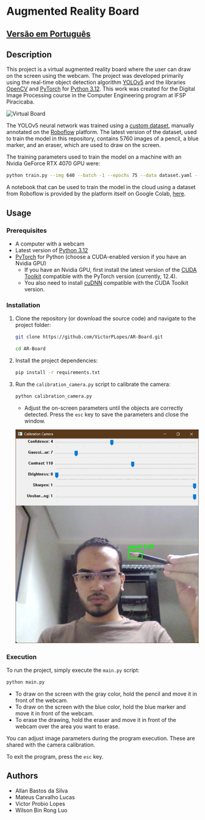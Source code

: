 # Augmented Reality Board

## [Versão em Português](README.md)

## Description

This project is a virtual augmented reality board where the user can draw on the screen using the webcam. The project was developed primarily using the real-time object detection algorithm [YOLOv5](https://github.com/ultralytics/yolov5) and the libraries [OpenCV](https://opencv.org/releases/) and [PyTorch](https://pytorch.org/) for [Python 3.12](https://www.python.org/). This work was created for the Digital Image Processing course in the Computer Engineering program at IFSP Piracicaba.

![Virtual Board](assets/video.gif)

The YOLOv5 neural network was trained using a [custom dataset](https://universe.roboflow.com/victorpl/ar-board), manually annotated on the [Roboflow](https://roboflow.com/) platform. The latest version of the dataset, used to train the model in this repository, contains 5760 images of a pencil, a blue marker, and an eraser, which are used to draw on the screen.

The training parameters used to train the model on a machine with an Nvidia GeForce RTX 4070 GPU were:

```bash
python train.py --img 640 --batch -1 --epochs 75 --data dataset.yaml --weights yolov5m.pt --cache
```

A notebook that can be used to train the model in the cloud using a dataset from Roboflow is provided by the platform itself on Google Colab, [here](https://colab.research.google.com/drive/1gDZ2xcTOgR39tGGs-EZ6i3RTs16wmzZQ).

## Usage

### Prerequisites

- A computer with a webcam
- Latest version of [Python 3.12](https://www.python.org/downloads/)
- [PyTorch](https://pytorch.org/get-started/locally/) for Python (choose a CUDA-enabled version if you have an Nvidia GPU)
  - If you have an Nvidia GPU, first install the latest version of the [CUDA Toolkit](https://developer.nvidia.com/cuda-toolkit-archive) compatible with the PyTorch version (currently, 12.4).
  - You also need to install [cuDNN](https://developer.nvidia.com/cudnn) compatible with the CUDA Toolkit version.

### Installation

1. Clone the repository (or download the source code) and navigate to the project folder:

    ```bash
    git clone https://github.com/VictorPLopes/AR-Board.git
    ```

    ```bash
    cd AR-Board
    ```

2. Install the project dependencies:

    ```bash
    pip install -r requirements.txt
    ```

3. Run the `calibration_camera.py` script to calibrate the camera:

    ```bash
    python calibration_camera.py
    ```

    - Adjust the on-screen parameters until the objects are correctly detected. Press the `esc` key to save the parameters and close the window.

    ![Camera Calibration](assets/calibration.png)

### Execution

To run the project, simply execute the `main.py` script:

```bash
python main.py
```

- To draw on the screen with the gray color, hold the pencil and move it in front of the webcam.
- To draw on the screen with the blue color, hold the blue marker and move it in front of the webcam.
- To erase the drawing, hold the eraser and move it in front of the webcam over the area you want to erase.

You can adjust image parameters during the program execution. These are shared with the camera calibration.

To exit the program, press the `esc` key.

## Authors

- Allan Bastos da Silva
- Mateus Carvalho Lucas
- Victor Probio Lopes
- Wilson Bin Rong Luo
